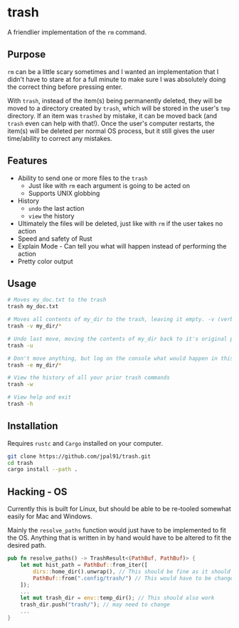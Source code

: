 # trash

A friendlier implementation of the `rm` command. 

## Purpose

`rm` can be a little scary sometimes and I wanted an implementation that I didn't have to stare at for a full minute to make sure I was absolutely doing the correct thing before pressing enter. 

With `trash`, instead of the item(s) being permanently deleted, they will be moved to a directory created by `trash`, which will be stored in the user's `tmp` directory. If an item was `trashed` by mistake, it can be moved back (and `trash` even can help with that!). Once the user's computer restarts, the item(s) will be deleted per normal OS process, but it still gives the user time/ability to correct any mistakes. 

## Features
- Ability to send one or more files to the `trash`
    - Just like with `rm` each argument is going to be acted on
    - Supports UNIX globbing
- History
    - `undo` the last action
    - `view` the history
- Ultimately the files will be deleted, just like with `rm` if the user takes no action
- Speed and safety of Rust
- Explain Mode - Can tell you what will happen instead of performing the action
- Pretty color output

## Usage
```bash
# Moves my_doc.txt to the trash
trash my_doc.txt

# Moves all contents of my_dir to the trash, leaving it empty. -v (verbose) logs each move as it happens.
trash -v my_dir/*

# Undo last move, moving the contents of my_dir back to it's original place(s)
trash -u

# Don't move anything, but log on the console what would happen in this command
trash -e my_dir/*

# View the history of all your prior trash commands
trash -w

# View help and exit
trash -h
```

## Installation

Requires `rustc` and `Cargo` installed on your computer.

```bash
git clone https://github.com/jpal91/trash.git
cd trash
cargo install --path .
```

## Hacking - OS

Currently this is built for Linux, but should be able to be re-tooled somewhat easily for Mac and Windows.

Mainly the `resolve_paths` function would just have to be implemented to fit the OS. Anything that is written in by hand would have to be altered to fit the desired path.

```rust
pub fn resolve_paths() -> TrashResult<(PathBuf, PathBuf)> {
    let mut hist_path = PathBuf::from_iter([
        dirs::home_dir().unwrap(), // This should be fine as it should work on Windows/Mac
        PathBuf::from(".config/trash/") // This would have to be changed
    ]);
    ...
    let mut trash_dir = env::temp_dir(); // This should also work
    trash_dir.push("trash/"); // may need to change
    ...
}
```

